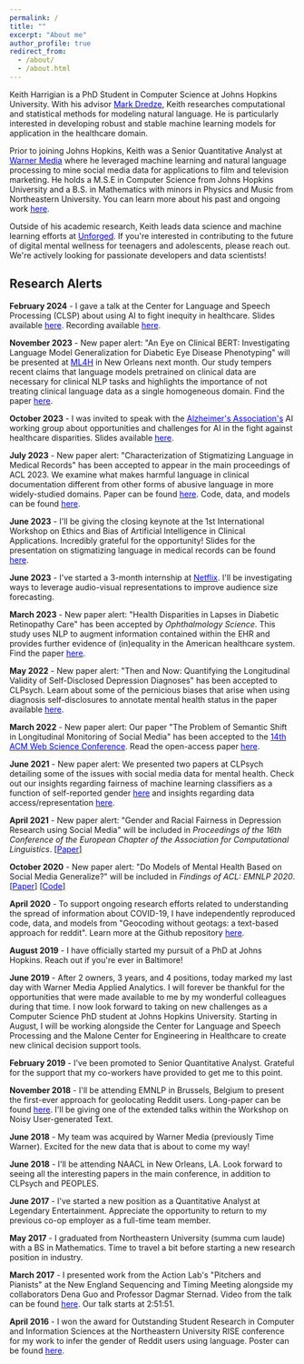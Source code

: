 ```yaml
---
permalink: /
title: ""
excerpt: "About me"
author_profile: true
redirect_from:
  - /about/
  - /about.html
---
```


Keith Harrigian is a PhD Student in Computer Science at Johns Hopkins University. With his advisor [<span style="color:blue">Mark Dredze</span>](https://www.cs.jhu.edu/~mdredze/), Keith researches computational and statistical methods for modeling natural language. He is particularly interested in developing robust and stable machine learning models for application in the healthcare domain.

Prior to joining Johns Hopkins, Keith was a Senior Quantitative Analyst at [<span style="color:blue">Warner Media</span>](https://www.warnermediagroup.com) where he leveraged machine learning and natural language processing to mine social media data for applications to film and television marketing. He holds a M.S.E in Computer Science from Johns Hopkins University and a B.S. in Mathematics with minors in Physics and Music from Northeastern University. You can learn more about his past and ongoing work [<span style="color:blue">here</span>](kharrigian.github.io/publications/).

Outside of his academic research, Keith leads data science and machine learning efforts at [<span style="color:blue">Unforged</span>](https://www.kidzabout.net). If you're interested in contributing to the future of digital mental wellness for teenagers and adolescents, please reach out. We're actively looking for passionate developers and data scientists!

## Research Alerts

**February 2024** - I gave a talk at the Center for Language and Speech Processing (CLSP) about using AI to fight inequity in healthcare. Slides available [<span style="color:blue">here</span>](https://docs.google.com/presentation/d/1ukpFZbjZK4lqpJ_s4yhjCOCD6Ve47DSca-SCnZwt7LQ/edit?usp=sharing). Recording available [<span style="color:blue">here</span>](https://www.youtube.com/watch?v=ji8ywtn9noE). 

**November 2023** - New paper alert: "An Eye on Clinical BERT: Investigating Language Model Generalization for Diabetic Eye Disease Phenotyping" will be presented at [<span style="color:blue">ML4H</span>](https://ml4health.github.io/2023/) in New Orleans next month. Our study tempers recent claims that language models pretrained on clinical data are necessary for clinical NLP tasks and highlights the importance of not treating clinical language data as a single homogeneous domain. Find the paper [<span style="color:blue">here</span>](https://arxiv.org/abs/2311.08687).

**October 2023** - I was invited to speak with the [<span style="color:blue">Alzheimer's Association's</span>](https://www.alz.org) AI working group about opportunities and challenges for AI in the fight against healthcare disparities. Slides available [<span style="color:blue">here</span>](https://docs.google.com/presentation/d/1x_ktFA1IrzptLOtSUPEEYBew5hHPluLHr2cV2vVCv8c/edit?usp=sharing).

**July 2023** - New paper alert: "Characterization of Stigmatizing Language in Medical Records" has been accepted to appear in the main proceedings of ACL 2023. We examine what makes harmful language in clinical documentation different from other forms of abusive language in more widely-studied domains. Paper can be found [<span style="color:blue">here</span>](https://aclanthology.org/2023.acl-short.28/). Code, data, and models can be found [<span style="color:blue">here</span>](https://github.com/kharrigian/ehr-stigma).

**June 2023** - I'll be giving the closing keynote at the 1st International Workshop on Ethics and Bias of Artificial Intelligence in Clinical Applications. Incredibly grateful for the opportunity! Slides for the presentation on stigmatizing language in medical records can be found [<span style="color:blue">here</span>](https://docs.google.com/presentation/d/1jjYE1fcXcLqcSfTbumrdA5iNock42ltAYy7Uzh7CfSc/edit?usp=sharing).

**June 2023** - I've started a 3-month internship at [<span style="color:blue">Netflix</span>](https://www.netflix.com). I'll be investigating ways to leverage audio-visual representations to improve audience size forecasting. 

**March 2023** - New paper alert: "Health Disparities in Lapses in Diabetic Retinopathy Care" has been accepted by *Ophthalmology Science*. This study uses NLP to augment information contained within the EHR and provides further evidence of (in)equality in the American healthcare system. Find the paper [<span style="color:blue">here</span>](https://doi.org/10.1016/j.xops.2023.100295).

**May 2022** - New paper alert: "Then and Now: Quantifying the Longitudinal Validity of Self-Disclosed Depression Diagnoses" has been accepted to CLPsych. Learn about some of the pernicious biases that arise when using diagnosis self-disclosures to annotate mental health status in the paper available [<span style="color:blue">here</span>](https://kharrigian.github.io/files/CLPsychThenAndNow.pdf).

**March 2022** - New paper alert: Our paper "The Problem of Semantic Shift in Longitudinal Monitoring of Social Media" has been accepted to the [<span style="color:blue">14th ACM Web Science Conference</span>](https://websci22.webscience.org). Read the open-access paper [<span style="color:blue">here</span>](https://kharrigian.github.io/files/SemanticShift_WebSci2022.pdf).

**June 2021** - New paper alert: We presented two papers at CLPsych detailing some of the issues with social media data for mental health. Check out our insights regarding fairness of machine learning classifiers as a function of self-reported gender [<span style="color:blue">here</span>](https://aclanthology.org/2021.clpsych-1.23/) and insights regarding data access/representation [<span style="color:blue">here</span>](https://aclanthology.org/2021.clpsych-1.2/).

**April 2021** - New paper alert: "Gender and Racial Fairness in Depression Research using Social Media" will be included in *Proceedings of the 16th Conference of the European Chapter of the Association for Computational Linguistics*. [[<span style="color:blue">Paper</span>]](https://www.aclweb.org/anthology/2021.eacl-main.256/)

**October 2020** - New paper alert: "Do Models of Mental Health Based on Social Media Generalize?" will be included in *Findings of ACL: EMNLP 2020*. [[<span style="color:blue">Paper</span>]](http://www.cs.jhu.edu/~mdredze/publications/2020_emnlp_mental_health_domain_transfer.pdf) [[<span style="color:blue">Code</span>]](https://github.com/kharrigian/emnlp-2020-mental-health-generalization) 

**April 2020** - To support ongoing research efforts related to understanding the spread of information about COVID-19, I have independently reproduced code, data, and models from "Geocoding without geotags: a text-based approach for reddit". Learn more at the Github repository [<span style="color:blue">here</span>](https://github.com/kharrigian/smgeo).

**August 2019** - I have officially started my pursuit of a PhD at Johns Hopkins. Reach out if you're ever in Baltimore!

**June 2019** - After 2 owners, 3 years, and 4 positions, today marked my last day with Warner Media Applied Analytics. I will forever be thankful for the opportunities that were made available to me by my wonderful colleagues during that time. I now look forward to taking on new challenges as a Computer Science PhD student at Johns Hopkins University. Starting in August, I will be working alongside the Center for Language and Speech Processing and the Malone Center for Engineering in Healthcare to create new clinical decision support tools.

**February 2019** - I've been promoted to Senior Quantitative Analyst. Grateful for the support that my co-workers have provided to get me to this point.

**November 2018** - I'll be attending EMNLP in Brussels, Belgium to present the first-ever approach for geolocating Reddit users. Long-paper can be found [<span style="color:blue">here</span>](http://aclweb.org/anthology/W18-6103). I'll be giving one of the extended talks within the Workshop on Noisy User-generated Text.

**June 2018** - My team was acquired by Warner Media (previously Time Warner). Excited for the new data that is about to come my way!

**June 2018** - I'll be attending NAACL in New Orleans, LA. Look forward to seeing all the interesting papers in the main conference, in addition to CLPsych and PEOPLES.

**June 2017** - I've started a new position as a Quantitative Analyst at Legendary Entertainment. Appreciate the opportunity to return to my previous co-op employer as a full-time team member.

**May 2017** - I graduated from Northeastern University (summa cum laude) with a BS in Mathematics. Time to travel a bit before starting a new research position in industry.

**March 2017** - I presented work from the Action Lab's "Pitchers and Pianists" at the New England Sequencing and Timing Meeting alongside my collaborators Dena Guo and Professor Dagmar Sternad. Video from the talk can be found [<span style="color:blue">here</span>](https://youtu.be/SDYJOTkm6nA?t=10311). Our talk starts at 2:51:51.

**April 2016** - I won the award for Outstanding Student Research in Computer and Information Sciences at the Northeastern University RISE conference for my work to infer the gender of Reddit users using language. Poster can be found [<span style="color:blue">here</span>](https://www.northeastern.edu/rise/presentations/when-anonymity-is-not-anonymous-gender-inference-on-reddit/).
